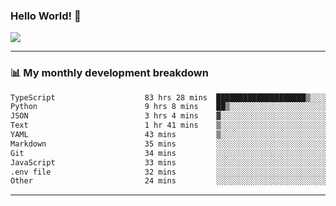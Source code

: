 ### Hello World! 👋

<a>
  <img align="center" src="https://github-readme-stats.vercel.app/api?username=megatunger&count_private=true&include_all_commits=true&bg_color=30,56CCF2,2F80ED&title_color=fff&text_color=fff" />
</a>

------
### 📊 My monthly development breakdown

<!--START_SECTION:waka-->

```txt
TypeScript                    83 hrs 28 mins  ████████████████████▒░░░░   81.75 %
Python                        9 hrs 8 mins    ██▒░░░░░░░░░░░░░░░░░░░░░░   08.95 %
JSON                          3 hrs 4 mins    ▓░░░░░░░░░░░░░░░░░░░░░░░░   03.01 %
Text                          1 hr 41 mins    ▒░░░░░░░░░░░░░░░░░░░░░░░░   01.66 %
YAML                          43 mins         ▒░░░░░░░░░░░░░░░░░░░░░░░░   00.71 %
Markdown                      35 mins         ░░░░░░░░░░░░░░░░░░░░░░░░░   00.58 %
Git                           34 mins         ░░░░░░░░░░░░░░░░░░░░░░░░░   00.57 %
JavaScript                    33 mins         ░░░░░░░░░░░░░░░░░░░░░░░░░   00.55 %
.env file                     32 mins         ░░░░░░░░░░░░░░░░░░░░░░░░░   00.52 %
Other                         24 mins         ░░░░░░░░░░░░░░░░░░░░░░░░░   00.41 %
```

<!--END_SECTION:waka-->

------
